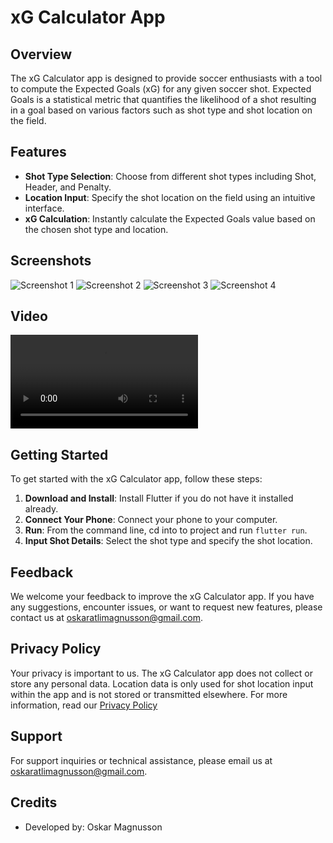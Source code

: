 # xG Calculator App

## Overview
The xG Calculator app is designed to provide soccer enthusiasts with a tool to compute the Expected Goals (xG) for any given soccer shot. Expected Goals is a statistical metric that quantifies the likelihood of a shot resulting in a goal based on various factors such as shot type and shot location on the field.

## Features
- **Shot Type Selection**: Choose from different shot types including Shot, Header, and Penalty.
- **Location Input**: Specify the shot location on the field using an intuitive interface.
- **xG Calculation**: Instantly calculate the Expected Goals value based on the chosen shot type and location.

## Screenshots
![Screenshot 1](Example_Screenshots/IOS_screenshot_1.png)
![Screenshot 2](Example_Screenshots/IOS_screenshot_2.png)
![Screenshot 3](Example_Screenshots/IOS_screenshot_3.png)
![Screenshot 4](Example_Screenshots/IOS_screenshot_4.png)

## Video
![Video 1](Example_Screenshots/xG_App_Example_Video.MP4)

## Getting Started
To get started with the xG Calculator app, follow these steps:
1. **Download and Install**: Install Flutter if you do not have it installed already.
2. **Connect Your Phone**: Connect your phone to your computer.
3. **Run**: From the command line, cd into to project and run `flutter run`.
4. **Input Shot Details**: Select the shot type and specify the shot location.

## Feedback
We welcome your feedback to improve the xG Calculator app. If you have any suggestions, encounter issues, or want to request new features, please contact us at [oskaratlimagnusson@gmail.com](mailto:oskaratlimagnusson@gmail.com).

## Privacy Policy
Your privacy is important to us. The xG Calculator app does not collect or store any personal data. Location data is only used for shot location input within the app and is not stored or transmitted elsewhere. For more information, read our [Privacy Policy](privacyPolicy.md)

## Support
For support inquiries or technical assistance, please email us at [oskaratlimagnusson@gmail.com](mailto:oskaratlimagnusson@gmail.com).

## Credits
- Developed by: Oskar Magnusson
